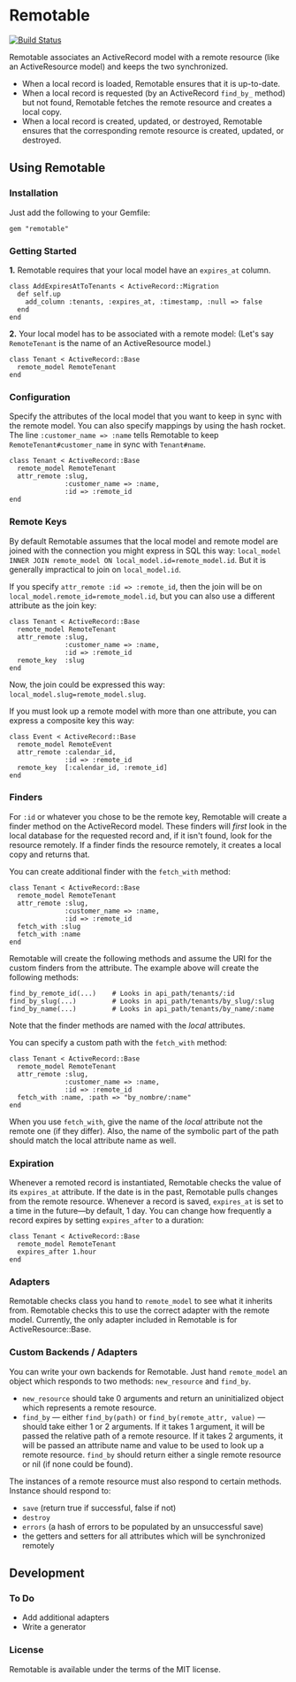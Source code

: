 # Remotable

[![Build Status](https://travis-ci.org/cph/remotable.svg)](https://travis-ci.org/cph/remotable)

Remotable associates an ActiveRecord model with a remote resource (like an ActiveResource model) and keeps the two synchronized.

- When a local record is loaded, Remotable ensures that it is up-to-date.
- When a local record is requested (by an ActiveRecord `find_by_` method) but not found, Remotable fetches the remote resource and creates a local copy.
- When a local record is created, updated, or destroyed, Remotable ensures that the corresponding remote resource is created, updated, or destroyed.

## Using Remotable

### Installation

Just add the following to your Gemfile:

    gem "remotable"

### Getting Started

**1.** Remotable requires that your local model have an `expires_at` column.

    class AddExpiresAtToTenants < ActiveRecord::Migration
      def self.up
        add_column :tenants, :expires_at, :timestamp, :null => false
      end
    end

**2.** Your local model has to be associated with a remote model: (Let's say `RemoteTenant` is the name of an ActiveResource model.)

    class Tenant < ActiveRecord::Base
      remote_model RemoteTenant
    end


### Configuration

Specify the attributes of the local model that you want to keep in sync with the remote model. You can also specify mappings by using the hash rocket. The line `:customer_name => :name` tells Remotable to keep `RemoteTenant#customer_name` in sync with `Tenant#name`.

    class Tenant < ActiveRecord::Base
      remote_model RemoteTenant
      attr_remote :slug,
                  :customer_name => :name,
                  :id => :remote_id
    end

### Remote Keys

By default Remotable assumes that the local model and remote model are joined with the connection you might express in SQL this way: `local_model INNER JOIN remote_model ON local_model.id=remote_model.id`. But it is generally impractical to join on `local_model.id`.

If you specify `attr_remote :id => :remote_id`, then the join will be on `local_model.remote_id=remote_model.id`, but you can also use a different attribute as the join key:

    class Tenant < ActiveRecord::Base
      remote_model RemoteTenant
      attr_remote :slug,
                  :customer_name => :name,
                  :id => :remote_id
      remote_key  :slug
    end

Now, the join could be expressed this way: `local_model.slug=remote_model.slug`.

If you must look up a remote model with more than one attribute, you can express a composite key this way:

    class Event < ActiveRecord::Base
      remote_model RemoteEvent
      attr_remote :calendar_id,
                  :id => :remote_id
      remote_key  [:calendar_id, :remote_id]
    end

### Finders

For `:id` or whatever you chose to be the remote key, Remotable will create a finder method on the ActiveRecord model. These finders will _first_ look in the local database for the requested record and, if it isn't found, look for the resource remotely. If a finder finds the resource remotely, it creates a local copy and returns that.

You can create additional finder with the `fetch_with` method:

    class Tenant < ActiveRecord::Base
      remote_model RemoteTenant
      attr_remote :slug,
                  :customer_name => :name,
                  :id => :remote_id
      fetch_with :slug
      fetch_with :name
    end

Remotable will create the following methods and assume the URI for the custom finders from the attribute. The example above will create the following methods:

    find_by_remote_id(...)    # Looks in api_path/tenants/:id
    find_by_slug(...)         # Looks in api_path/tenants/by_slug/:slug
    find_by_name(...)         # Looks in api_path/tenants/by_name/:name

Note that the finder methods are named with the _local_ attributes.

You can specify a custom path with the `fetch_with` method:

    class Tenant < ActiveRecord::Base
      remote_model RemoteTenant
      attr_remote :slug,
                  :customer_name => :name,
                  :id => :remote_id
      fetch_with :name, :path => "by_nombre/:name"
    end


When you use `fetch_with`, give the name of the _local_ attribute not the remote one (if they differ). Also, the name of the symbolic part of the path should match the local attribute name as well.

### Expiration

Whenever a remoted record is instantiated, Remotable checks the value of its `expires_at` attribute. If the date is in the past, Remotable pulls changes from the remote resource. Whenever a record is saved, `expires_at` is set to a time in the future&mdash;by default, 1 day. You can change how frequently a record expires by setting `expires_after` to a duration:

    class Tenant < ActiveRecord::Base
      remote_model RemoteTenant
      expires_after 1.hour
    end

### Adapters

Remotable checks class you hand to `remote_model` to see what it inherits from. Remotable checks this to use the correct adapter with the remote model. Currently, the only adapter included in Remotable is for ActiveResource::Base.

### Custom Backends / Adapters

You can write your own backends for Remotable. Just hand `remote_model` an object which responds to two methods: `new_resource` and `find_by`.

 * `new_resource` should take 0 arguments and return an uninitialized object which represents a remote resource.
 * `find_by` &mdash; either `find_by(path)` or `find_by(remote_attr, value)` &mdash; should take either 1 or 2 arguments. If it takes 1 argument, it will be passed the relative path of a remote resource. If it takes 2 arguments, it will be passed an attribute name and value to be used to look up a remote resource. `find_by` should return either a single remote resource or nil (if none could be found).

The instances of a remote resource must also respond to certain methods. Instance should respond to:

 * `save` (return true if successful, false if not)
 * `destroy`
 * `errors` (a hash of errors to be populated by an unsuccessful save)
 * the getters and setters for all attributes which will be synchronized remotely


## Development

### To Do

 - Add additional adapters
 - Write a generator

### License

Remotable is available under the terms of the MIT license.
